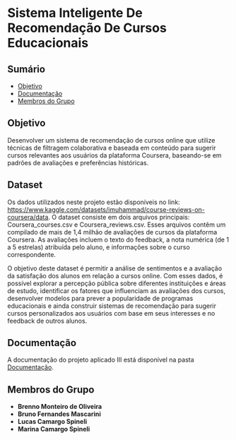 # Sistema Inteligente De Recomendação De Cursos Educacionais


## Sumário
- [Objetivo](#objetivo)
- [Documentação](#Documentação)
- [Membros do Grupo](#membros-do-grupo)

## Objetivo
Desenvolver um sistema de recomendação de cursos online que utilize técnicas de filtragem colaborativa e baseada em conteúdo para sugerir cursos relevantes aos usuários da plataforma Coursera, baseando-se em padrões de avaliações e preferências históricas.

## Dataset
Os dados utilizados neste projeto estão disponíveis no link: https://www.kaggle.com/datasets/imuhammad/course-reviews-on-coursera/data. O dataset consiste em dois arquivos principais: Coursera_courses.csv e Coursera_reviews.csv. Esses arquivos contêm um compilado de mais de 1,4 milhão de avaliações de cursos da plataforma Coursera. As avaliações incluem o texto do feedback, a nota numérica (de 1 a 5 estrelas) atribuída pelo aluno, e informações sobre o curso correspondente.

O objetivo deste dataset é permitir a análise de sentimentos e a avaliação da satisfação dos alunos em relação a cursos online. Com esses dados, é possível explorar a percepção pública sobre diferentes instituições e áreas de estudo, identificar os fatores que influenciam as avaliações dos cursos, desenvolver modelos para prever a popularidade de programas educacionais e ainda construir sistemas de recomendação para sugerir cursos personalizados aos usuários com base em seus interesses e no feedback de outros alunos.




## Documentação
A documentação do projeto aplicado III está disponível na pasta [Documentação](./Documentação).

## Membros do Grupo
- **Brenno Monteiro de Oliveira**
- **Bruno Fernandes Mascarini**
- **Lucas Camargo Spineli**
- **Marina Camargo Spineli**

